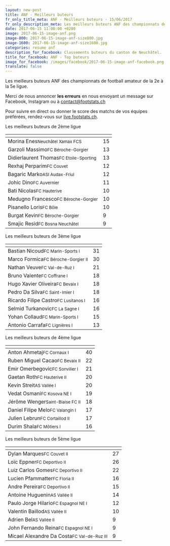```yaml
---
layout: new-post
title: ANF - Meilleurs buteurs
fr_only_title_meta: ANF - Meilleurs buteurs - 15/06/2017
fr_only_description_meta: Les meilleurs buteurs ANF des championnats de football amateur de la 2e à la 5e ligue - 15/06/2017
date: 2017-06-15 11:00:00 +0200
image: 2017-06-15-image-anf.png
image-800: 2017-06-15-image-anf-size800.jpg
image-1600: 2017-06-15-image-anf-size1600.jpg
categories: resume anf
description_for_facebook: Classements buteurs du canton de Neuchâtel.
title_for_facebook: ANF - Top buteurs
image_for_facebook: /images/facebook/2017-06-15-image-anf-facebook.png
translate: false
---
```

Les meilleurs buteurs ANF des championnats de football amateur de la 2e à la 5e ligue.

Merci de nous annoncer <b>les erreurs</b> en nous envoyant un message sur Facebook, Instagram ou à contact@footstats.ch

Pour suivre en direct ou donner le score des matchs de vos équipes préférées, rendez-vous sur <a href='http://live.footstats.ch'>live.footstats.ch</a>.

Les meilleurs buteurs de 2ème ligue

<table class="table"><thead><tr><th><i class="fa fa-male"></i></th><th><i class="fa fa-futbol-o"></i></th></tr></thead><tbody><tr><td>Morina Enes<span class='d-block team-name'><small>Neuchâtel Xamax FCS</small></span></td><td>15</td></tr><tr><td>Garzoli Massimo<span class='d-block team-name'><small>FC Béroche-Gorgier</small></span></td><td>13</td></tr><tr><td>Didierlaurent Thomas<span class='d-block team-name'><small>FC Etoile-Sporting</small></span></td><td>13</td></tr><tr><td>Rexhaj Perparim<span class='d-block team-name'><small>FC Couvet</small></span></td><td>12</td></tr><tr><td>Bagaric Marko<span class='d-block team-name'><small>ASI Audax-Friul</small></span></td><td>12</td></tr><tr><td>Johic Dino<span class='d-block team-name'><small>FC Auvernier</small></span></td><td>11</td></tr><tr><td>Bati Nicolas<span class='d-block team-name'><small>FC Hauterive</small></span></td><td>10</td></tr><tr><td>Medugno Francesco<span class='d-block team-name'><small>FC Béroche-Gorgier</small></span></td><td>10</td></tr><tr><td>Pisanello Loris<span class='d-block team-name'><small>FC Bôle</small></span></td><td>10</td></tr><tr><td>Burgat Kevin<span class='d-block team-name'><small>FC Béroche-Gorgier</small></span></td><td>9</td></tr><tr><td>Smajic Resid<span class='d-block team-name'><small>FC Bosna Neuchâtel</small></span></td><td>9</td></tr></tbody></table>Les meilleurs buteurs de 3ème ligue

<table class="table"><thead><tr><th><i class="fa fa-male"></i></th><th><i class="fa fa-futbol-o"></i></th></tr></thead><tbody><tr><td>Bastian Nicoud<span class='d-block team-name'><small>FC Marin-Sports I</small></span></td><td>31</td></tr><tr><td>Marco Formica<span class='d-block team-name'><small>FC Béroche-Gorgier II</small></span></td><td>30</td></tr><tr><td>Nathan Veuve<span class='d-block team-name'><small>FC Val-de-Ruz I</small></span></td><td>21</td></tr><tr><td>Bruno Valente<span class='d-block team-name'><small>FC Coffrane I</small></span></td><td>18</td></tr><tr><td>Hugo Xavier Oliveira<span class='d-block team-name'><small>FC Bevaix I</small></span></td><td>18</td></tr><tr><td>Pedro Da Silva<span class='d-block team-name'><small>FC Saint-Imier I</small></span></td><td>18</td></tr><tr><td>Ricardo Filipe Castro<span class='d-block team-name'><small>FC Lusitanos I</small></span></td><td>16</td></tr><tr><td>Selmid Turkanovic<span class='d-block team-name'><small>FC La Sagne I</small></span></td><td>16</td></tr><tr><td>Yohan Collaud<span class='d-block team-name'><small>FC Marin-Sports I</small></span></td><td>15</td></tr><tr><td>Antonio Carrafa<span class='d-block team-name'><small>FC Lignières I</small></span></td><td>13</td></tr></tbody></table>Les meilleurs buteurs de 4ème ligue

<table class="table"><thead><tr><th><i class="fa fa-male"></i></th><th><i class="fa fa-futbol-o"></i></th></tr></thead><tbody><tr><td>Anton Ahmetaj<span class='d-block team-name'><small>FC Cornaux I</small></span></td><td>40</td></tr><tr><td>Ruben Miguel Cacao<span class='d-block team-name'><small>FC Bevaix II</small></span></td><td>22</td></tr><tr><td>Emir Omerbegovic<span class='d-block team-name'><small>FC Sonvilier I</small></span></td><td>21</td></tr><tr><td>Gaetan Roth<span class='d-block team-name'><small>FC Hauterive II</small></span></td><td>20</td></tr><tr><td>Kevin Streit<span class='d-block team-name'><small>AS Vallée I</small></span></td><td>20</td></tr><tr><td>Vedat Osmani<span class='d-block team-name'><small>FC Kosova NE I</small></span></td><td>19</td></tr><tr><td>Jérôme Wenger<span class='d-block team-name'><small>Saint-Blaise FC II</small></span></td><td>18</td></tr><tr><td>Daniel Filipe Melo<span class='d-block team-name'><small>FC Valangin I</small></span></td><td>17</td></tr><tr><td>Julien Lebrun<span class='d-block team-name'><small>FC Cortaillod II</small></span></td><td>17</td></tr><tr><td>Durim Shala<span class='d-block team-name'><small>FC Môtiers I</small></span></td><td>16</td></tr></tbody></table>Les meilleurs buteurs de 5ème ligue

<table class="table"><thead><tr><th><i class="fa fa-male"></i></th><th><i class="fa fa-futbol-o"></i></th></tr></thead><tbody><tr><td>Dylan Marques<span class='d-block team-name'><small>FC Couvet II</small></span></td><td>27</td></tr><tr><td>Loïc Eppner<span class='d-block team-name'><small>FC Deportivo II</small></span></td><td>26</td></tr><tr><td>Luiz Carlos Gomes<span class='d-block team-name'><small>FC Deportivo II</small></span></td><td>22</td></tr><tr><td>Lucien Pfammatter<span class='d-block team-name'><small>FC Floria II</small></span></td><td>16</td></tr><tr><td>Andre Pereira<span class='d-block team-name'><small>FC Deportivo II</small></span></td><td>15</td></tr><tr><td>Antoine Huguenin<span class='d-block team-name'><small>AS Vallée II</small></span></td><td>14</td></tr><tr><td>Paulo Jorge Hilario<span class='d-block team-name'><small>FC Espagnol NE I</small></span></td><td>12</td></tr><tr><td>Valentin Baillod<span class='d-block team-name'><small>AS Vallée II</small></span></td><td>10</td></tr><tr><td>Adrien Bel<span class='d-block team-name'><small>AS Vallée II</small></span></td><td>9</td></tr><tr><td>John Fernando Reina<span class='d-block team-name'><small>FC Espagnol NE I</small></span></td><td>9</td></tr><tr><td>Micael Alexandre Da Costa<span class='d-block team-name'><small>FC Val-de-Ruz III</small></span></td><td>9</td></tr></tbody></table>
